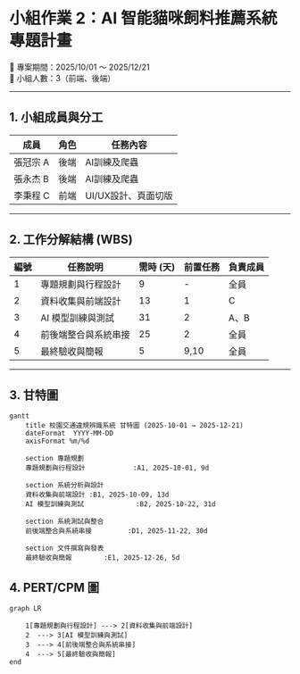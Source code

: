 # 小組作業 2：AI 智能貓咪飼料推薦系統專題計畫
📅 專案期間：2025/10/01 ～ 2025/12/21  
👥 小組人數：3（前端、後端）  

---

## 1. 小組成員與分工
| 成員 | 角色 | 任務內容 |
|------|------|----------|
|張冠宗 A | 後端 | AI訓練及爬蟲 |
|張永杰 B | 後端 | AI訓練及爬蟲 |
|李秉程 C | 前端 | UI/UX設計、頁面切版 |

---

## 2. 工作分解結構 (WBS)
| 編號 | 任務說明 | 需時 (天) | 前置任務 | 負責成員 |
|------|----------|-----------|-----------|----------|
| 1 | 專題規劃與行程設計 | 9 | - | 全員 |
| 2 | 資料收集與前端設計 | 13 | 1 | C |
| 3 | AI 模型訓練與測試 | 31 | 2 | A、B |
| 4 | 前後端整合與系統串接 | 25 | 2 | 全員 |
| 5 | 最終驗收與簡報 | 5 | 9,10 | 全員 |

---

## 3. 甘特圖
```mermaid
gantt
    title 校園交通違規辨識系統 甘特圖 (2025-10-01 → 2025-12-21)
    dateFormat  YYYY-MM-DD
    axisFormat %m/%d

    section 專題規劃
    專題規劃與行程設計            :A1, 2025-10-01, 9d

    section 系統分析與設計
    資料收集與前端設計 :B1, 2025-10-09, 13d
    AI 模型訓練與測試             :B2, 2025-10-22, 31d

    section 系統測試與整合
    前後端整合與系統串接         :D1, 2025-11-22, 30d

    section 文件撰寫與發表
    最終驗收與簡報        :E1, 2025-12-26, 5d
```

## 4. PERT/CPM 圖
```mermaid
graph LR

    1[專題規劃與行程設計] ---> 2[資料收集與前端設計]
    2  ---> 3[AI 模型訓練與測試]
    3  ---> 4[前後端整合與系統串接]
    4  ---> 5[最終驗收與簡報]
end
```


